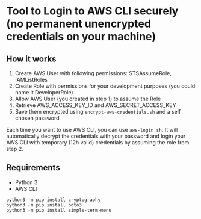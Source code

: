 # Tool to Login to AWS CLI securely (no permanent unencrypted credentials on your machine)

## How it works
1. Create AWS User with following permissions: STSAssumeRole, IAMListRoles
2. Create Role with permissions for your development purposes (you could name it DeveloperRole)
3. Allow AWS User (you created in step 1) to assume the Role
4. Retrieve AWS_ACCESS_KEY_ID and AWS_SECRET_ACCESS_KEY
5. Save them encrypted using `encrypt-aws-credentials.sh` and a self chosen password

Each time you want to use AWS CLI, you can use `aws-login.sh`. It will automatically decrypt the credentials with your password and login your AWS CLI with temporary (12h valid) credentials by assuming the role from step 2.

## Requirements
- Python 3
- AWS CLI
```
python3 -m pip install cryptography
python3 -m pip install boto3
python3 -m pip install simple-term-menu
```